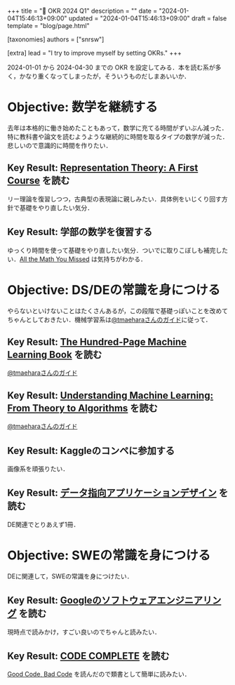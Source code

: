 +++
title = "🍞 OKR 2024 Q1"
description = ""
date = "2024-01-04T15:46:13+09:00"
updated = "2024-01-04T15:46:13+09:00"
draft = false
template = "blog/page.html"

[taxonomies]
authors = ["snrsw"]

[extra]
lead = "I try to improve myself by setting OKRs."
+++

2024-01-01 から 2024-04-30 までの OKR を設定してみる．本を読む系が多く，かなり重くなってしまったが，そういうものだしまあいいか．


# Objective: 数学を継続する

去年は本格的に働き始めたこともあって，数学に充てる時間がずいぶん減った．特に教科書や論文を読むようような継続的に時間を取るタイプの数学が減った．悲しいので意識的に時間を作りたい．

## Key Result: [Representation Theory: A First Course](https://amzn.asia/d/9Mv8E71) を読む

リー理論を復習しつつ，古典型の表現論に親しみたい．具体例をいじくり回す方針で基礎をやり直したい気分．

## Key Result: 学部の数学を復習する

ゆっくり時間を使って基礎をやり直したい気分．ついでに取りこぼしも補完したい．[All the Math You Missed](https://amzn.asia/d/5ctYPCS) は気持ちがわかる．

# Objective: DS/DEの常識を身につける

やらないといけないことはたくさんあるが，この段階で基礎っぽいことを改めてちゃんとしておきたい．機械学習系は[@tmaeharaさんのガイド](https://twitter.com/tmaehara/status/1644230083308134403)に従って．

## Key Result: [The Hundred-Page Machine Learning Book](https://amzn.eu/d/bqaVUDr) を読む

[@tmaeharaさんのガイド](https://twitter.com/tmaehara/status/1644230083308134403)

## Key Result: [Understanding Machine Learning: From Theory to Algorithms](https://amzn.eu/d/bbrbdWZ) を読む

[@tmaeharaさんのガイド](https://twitter.com/tmaehara/status/1644230083308134403)

## Key Result: Kaggleのコンペに参加する

画像系を頑張りたい．

## Key Result: [データ指向アプリケーションデザイン](https://amzn.asia/d/2UXjNzi) を読む

DE関連でとりあえず1冊．

# Objective: SWEの常識を身につける

DEに関連して，SWEの常識を身につけたい．

## Key Result: [Googleのソフトウェアエンジニアリング](https://amzn.asia/d/bYSl7x2) を読む

現時点で読みかけ，すごい良いのでちゃんと読みたい．

## Key Result: [CODE COMPLETE]([/d/9Q1ZQ8Y](https://amzn.asia/d/2LRmxS8)) を読む

[Good Code, Bad Code](https://amzn.asia/d/0FFd8dh) を読んだので類書として簡単に読みたい．
